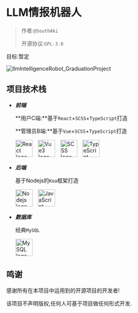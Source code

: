 # LLM情报机器人

> 作者:`@SouthAki`
>
> 开源协议:`GPL-3.0`

目标:暂定

![llmIntelligenceRobot_GraduationProject](https://socialify.git.ci/xieleihan/llmIntelligenceRobot_GraduationProject/image?description=1&font=Source+Code+Pro&forks=1&issues=1&language=1&logo=https%3A%2F%2Favatars.githubusercontent.com%2Fu%2F57227318%3Fv%3D4%26size%3D64&name=1&owner=1&pattern=Floating+Cogs&pulls=1&stargazers=1&theme=Auto)

## 项目技术栈

- ***前端***

	**用户C端:**基于`React`+`SCSS`+`TypeScript`打造

	**管理员B端:**基于`Vue`+`SCSS`+`TypeScript`打造

	<div align="left">
	    <img src="https://fastly.jsdelivr.net/gh/devicons/devicon/icons/react/react-original.svg" height="45" alt="React logo"  />
		  <img width="6" />
		  <img src="https://fastly.jsdelivr.net/gh/devicons/devicon/icons/vuejs/vuejs-original.svg" height="45" alt="Vue3 logo"  />
		  <img width="6" />
		  <img src="https://fastly.jsdelivr.net/gh/devicons/devicon/icons/sass/sass-original.svg" height="45" alt="SCSS logo"  />
		  <img width="6" />
		  <img src="https://fastly.jsdelivr.net/gh/devicons/devicon/icons/typescript/typescript-original.svg" height="45" alt="TypeScript logo"  />
		  <img width="6" />
		</div>

- ***后端***

	基于Nodejs的`Koa`框架打造

	<div align="left">
		  <img src="https://fastly.jsdelivr.net/gh/devicons/devicon/icons/nodejs/nodejs-original.svg" height="45" alt="Nodejs logo"  />
	    <img width="6" />
	    <img src="https://fastly.jsdelivr.net/gh/devicons/devicon/icons/javascript/javascript-original.svg" height="45" alt="JavaScript logo"  />
		</div>

- ***数据库***

	经典`MySQL`

	<div align="left">
		  <img src="https://fastly.jsdelivr.net/gh/devicons/devicon/icons/mysql/mysql-original.svg" height="45" alt="MySQL logo"  />
		  <img width="6" />
		</div>

## 鸣谢

感谢所有在本项目中运用到的开源项目的开发者!

该项目不声明版权,任何人可基于项目做任何形式开发.